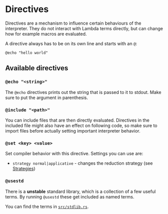 # Directives
Directives are a mechanism to influence certain behaviours of the interpreter.
They do not interact with Lambda terms directly, but can change how for example macros are evaluated.

A directive always has to be on its own line and starts with an `@`:
```
@echo "hello world"
```

## Available directives
### `@echo "<string>"`
The `@echo` directives prints out the string that is passed to it to stdout.
Make sure to put the argument in parenthesis.

### `@include "<path>"`
You can include files that are then directly evaluated.
Directives in the included file might also have an effect on following code, so make sure to import files before actually setting important interpreter behavior.

### `@set <key> <value>`
Set compiler behavior with this directive.
Settings you can use are:
* `strategy normal|applicative` - changes the reduction strategy (see [Strategies](./strategies.md))

### `@usestd`
There is a **unstable** standard library, which is a collection of a few useful terms.
By running `@usestd` these get included as named terms.

You can find the terms in [`src/stdlib.rs`](https://github.com/jzbor/lash/blob/master/src/stdlib.rs).

